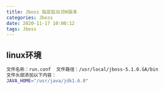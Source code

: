 ```yaml
---
title: Jboss 指定启动JDK版本
categories: Jboss
date: 2020-11-17 10:00:12
tags: Jboss
---
```



## linux环境

```bash
文件名称：run.conf  文件路径：/usr/local/jboss-5.1.0.GA/bin
文件头部添加以下内容：
JAVA_HOME="/usr/java/jdk1.6.0"
```



